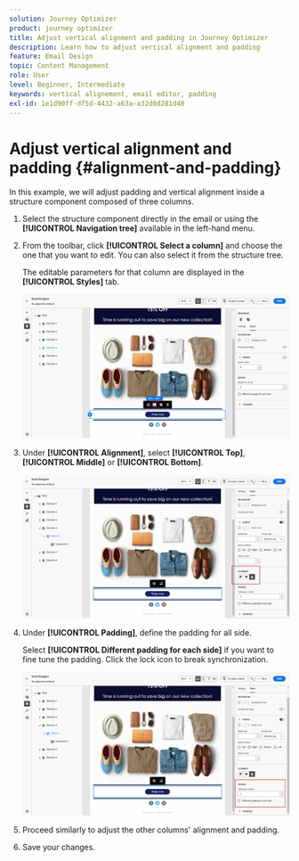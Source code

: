 ```yaml
---
solution: Journey Optimizer
product: journey optimizer
title: Adjust vertical alignment and padding in Journey Optimizer
description: Learn how to adjust vertical alignment and padding
feature: Email Design
topic: Content Management
role: User
level: Beginner, Intermediate
keywords: vertical alignement, email editor, padding
exl-id: 1e1d90ff-df5d-4432-a63a-a32d0d281d48
---
```

# Adjust vertical alignment and padding {#alignment-and-padding}

In this example, we will adjust padding and vertical alignment inside a structure component composed of three columns.

1. Select the structure component directly in the email or using the **[!UICONTROL Navigation tree]** available in the left-hand menu.

1. From the toolbar, click **[!UICONTROL Select a column]** and choose the one that you want to edit. You can also select it from the structure tree.

   The editable parameters for that column are displayed in the **[!UICONTROL Styles]** tab.

   ![](assets/alignment_2.png)

1. Under **[!UICONTROL Alignment]**, select **[!UICONTROL Top]**, **[!UICONTROL Middle]** or **[!UICONTROL Bottom]**.

   ![](assets/alignment_3.png)

1. Under **[!UICONTROL Padding]**, define the padding for all side. 

   Select **[!UICONTROL Different padding for each side]** if you want to fine tune the padding. Click the lock icon to break synchronization.

   ![](assets/alignment_4.png)

1. Proceed similarly to adjust the other columns' alignment and padding.

1. Save your changes.
